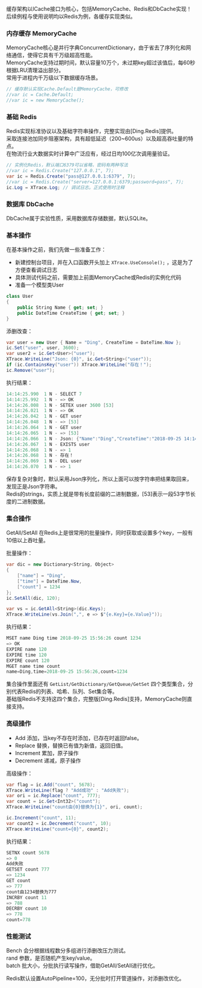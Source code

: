 缓存架构以ICache接口为核心，包括MemoryCache、Redis和DbCache实现！  
后续例程与使用说明均以Redis为例，各缓存实现类似。  

### 内存缓存 MemoryCache
MemoryCache核心是并行字典ConcurrentDictionary，由于省去了序列化和网络通信，使得它具有千万级超高性能。  
MemoryCache支持过期时间，默认容量10万个，未过期key超过该值后，每60秒根据LRU清理溢出部分。  
常用于进程内千万级以下数据缓存场景。  

```csharp
// 缓存默认实现Cache.Default是MemoryCache，可修改
//var ic = Cache.Default;
//var ic = new MemoryCache();
```

### 基础 Redis
Redis实现标准协议以及基础字符串操作，完整实现由[Ding.Redis]提供。  
采取连接池加同步阻塞架构，具有超低延迟（200~600us）以及超高吞吐量的特点。  
在物流行业大数据实时计算中广泛应有，经过日均100亿次调用量验证。  

```csharp
// 实例化Redis，默认端口6379可以省略，密码有两种写法
//var ic = Redis.Create("127.0.0.1", 7);
var ic = Redis.Create("pass@127.0.0.1:6379", 7);
//var ic = Redis.Create("server=127.0.0.1:6379;password=pass", 7);
ic.Log = XTrace.Log; // 调试日志。正式使用时注释
```

### 数据库 DbCache
DbCache属于实验性质，采用数据库存储数据，默认SQLite。  

### 基本操作
在基本操作之前，我们先做一些准备工作：
+ 新建控制台项目，并在入口函数开头加上 `XTrace.UseConsole();` ，这是为了方便查看调试日志  
+ 具体测试代码之前，需要加上前面MemoryCache或Redis的实例化代码   
+ 准备一个模型类User  
```csharp
class User
{
    public String Name { get; set; }
    public DateTime CreateTime { get; set; }
}
```

添删改查：  
```csharp
var user = new User { Name = "Ding", CreateTime = DateTime.Now };
ic.Set("user", user, 3600);
var user2 = ic.Get<User>("user");
XTrace.WriteLine("Json: {0}", ic.Get<String>("user"));
if (ic.ContainsKey("user")) XTrace.WriteLine("存在！");
ic.Remove("user");
```

执行结果：  
```csharp
14:14:25.990  1 N - SELECT 7
14:14:25.992  1 N - => OK
14:14:26.008  1 N - SETEX user 3600 [53]
14:14:26.021  1 N - => OK
14:14:26.042  1 N - GET user
14:14:26.048  1 N - => [53]
14:14:26.064  1 N - GET user
14:14:26.065  1 N - => [53]
14:14:26.066  1 N - Json: {"Name":"Ding","CreateTime":"2018-09-25 14:14:25"}
14:14:26.067  1 N - EXISTS user
14:14:26.068  1 N - => 1
14:14:26.068  1 N - 存在！
14:14:26.069  1 N - DEL user
14:14:26.070  1 N - => 1
```

保存复杂对象时，默认采用Json序列化，所以上面可以按字符串把结果取回来，发现正是Json字符串。  
Redis的strings，实质上就是带有长度前缀的二进制数据，[53]表示一段53字节长度的二进制数据。

### 集合操作
GetAll/SetAll 在Redis上是很常用的批量操作，同时获取或设置多个key，一般有10倍以上吞吐量。   

批量操作：
```csharp
var dic = new Dictionary<String, Object>
{
    ["name"] = "Ding",
    ["time"] = DateTime.Now,
    ["count"] = 1234
};
ic.SetAll(dic, 120);

var vs = ic.GetAll<String>(dic.Keys);
XTrace.WriteLine(vs.Join(",", e => $"{e.Key}={e.Value}"));
```

执行结果：
```csharp
MSET name Ding time 2018-09-25 15:56:26 count 1234
=> OK
EXPIRE name 120
EXPIRE time 120
EXPIRE count 120
MGET name time count
name=Ding,time=2018-09-25 15:56:26,count=1234
```

集合操作里面还有 `GetList/GetDictionary/GetQueue/GetSet` 四个类型集合，分别代表Redis的列表、哈希、队列、Set集合等。  
基础版Redis不支持这四个集合，完整版[Ding.Redis]支持，MemoryCache则直接支持。  

### 高级操作
+ Add 添加，当key不存在时添加，已存在时返回false。  
+ Replace 替换，替换已有值为新值，返回旧值。  
+ Increment 累加，原子操作  
+ Decrement 递减，原子操作  

高级操作：  
```csharp
var flag = ic.Add("count", 5678);
XTrace.WriteLine(flag ? "Add成功" : "Add失败");
var ori = ic.Replace("count", 777);
var count = ic.Get<Int32>("count");
XTrace.WriteLine("count由{0}替换为{1}", ori, count);

ic.Increment("count", 11);
var count2 = ic.Decrement("count", 10);
XTrace.WriteLine("count={0}", count2);
```

执行结果：  
```csharp
SETNX count 5678
=> 0
Add失败
GETSET count 777
=> 1234
GET count
=> 777
count由1234替换为777
INCRBY count 11
=> 788
DECRBY count 10
=> 778
count=778
```

### 性能测试
Bench 会分根据线程数分多组进行添删改压力测试。    
rand 参数，是否随机产生key/value。  
batch 批大小，分批执行读写操作，借助GetAll/SetAll进行优化。  

Redis默认设置AutoPipeline=100，无分批时打开管道操作，对添删改优化。  